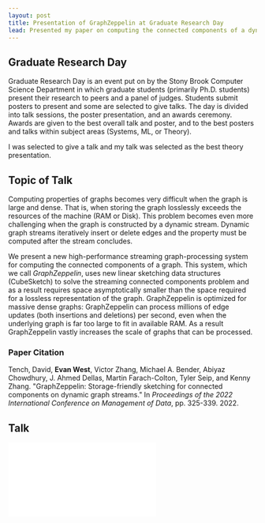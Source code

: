 ```yaml
---
layout: post
title: Presentation of GraphZeppelin at Graduate Research Day
lead: Presented my paper on computing the connected components of a dynamic graph stream at Stony Brook University's computer science graduate research day.
---
```


## Graduate Research Day
Graduate Research Day is an event put on by the Stony Brook Computer Science Department in which graduate students (primarily Ph.D. students) present their research to peers and a panel of judges. Students submit posters to present and some are selected to give talks. The day is divided into talk sessions, the poster presentation, and an awards ceremony. Awards are given to the best overall talk and poster, and to the best posters and talks within subject areas (Systems, ML, or Theory).

I was selected to give a talk and my talk was selected as the best theory presentation.

## Topic of Talk
Computing properties of graphs becomes very difficult when the graph is large and dense. That is, when storing the graph losslessly exceeds the resources of the machine (RAM or Disk). This problem becomes even more challenging when the graph is constructed by a dynamic stream. Dynamic graph streams iteratively insert or delete edges and the property must be computed after the stream concludes.

We present a new high-performance streaming graph-processing system for computing the connected components of a graph. This system, which we call *GraphZeppelin*, uses new linear sketching data structures (CubeSketch) to solve the streaming connected components problem and as a result requires space asymptotically smaller than the space required for a lossless representation of the graph. GraphZeppelin is optimized for massive dense graphs: GraphZeppelin can process millions of edge updates (both insertions and deletions) per second, even when the underlying graph is far too large to fit in available RAM. As a result GraphZeppelin vastly increases the scale of graphs that can be processed.

### Paper Citation
Tench, David, **Evan West**, Victor Zhang, Michael A. Bender, Abiyaz Chowdhury, J. Ahmed Dellas, Martin Farach-Colton, Tyler Seip, and Kenny Zhang. "GraphZeppelin: Storage-friendly sketching for connected components on dynamic graph streams." In *Proceedings of the 2022 International Conference on Management of Data*, pp. 325-339. 2022.

## Talk
[![](/assets/files/GraphZeppelin-GRD'22.pdf)](/assets/files/GraphZeppelin-GRD'22.pdf)